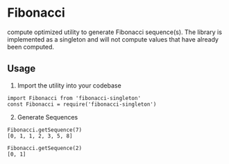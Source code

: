 # Fibonacci
compute optimized utility to generate Fibonacci sequence(s). The library is implemented as a singleton and will not compute values that have already been computed.

## Usage

1. Import the utility into your codebase

```
import Fibonacci from 'fibonacci-singleton'
const Fibonacci = require('fibonacci-singleton')
```

2. Generate Sequences

```
Fibonacci.getSequence(7)
[0, 1, 1, 2, 3, 5, 8]

Fibonacci.getSequence(2)
[0, 1]
```
